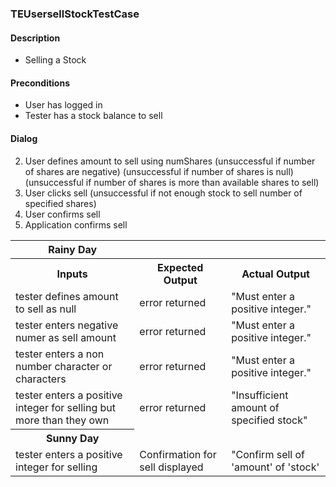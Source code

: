### TEUsersellStockTestCase

#### Description
* Selling a Stock

#### Preconditions
* User has logged in
* Tester has a stock balance to sell

#### Dialog
2. User defines amount to sell using numShares
	(unsuccessful if number of shares are negative)
	(unsuccessful if number of shares is null)
	(unsuccessful if number of shares is more than available shares to sell)
3. User clicks sell
	(unsuccessful if not enough stock to sell number of specified shares)
4. User confirms sell
4. Application confirms sell

<table>
	<tr>
		<th>Rainy Day</th>
	</tr>
	<tr>
		<th>Inputs</th>
		<th>Expected Output</th>
		<th>Actual Output</th>
	</tr>
	<tr>
		<td>tester defines amount to sell as null</td>
		<td>error returned</td>
		<td>"Must enter a positive integer."</td>
	</tr>
	<tr>
		<td>tester enters negative numer as sell amount</td>
		<td>error returned</td>
		<td>"Must enter a positive integer."</td>
	</tr>
	<tr>
		<td>tester enters a non number character or characters</td>
		<td>error returned</td>
		<td>"Must enter a positive integer."</td>
	</tr>
	<tr>
		<td>tester enters a positive integer for selling but more than they own</td>
		<td>error returned</td>
		<td>"Insufficient amount of specified stock"</td>
	</tr>
	<tr>
		<th>Sunny Day</th>
	</tr>
	<tr>
		<td>tester enters a positive integer for selling</td>
		<td>Confirmation for sell displayed</td>
		<td>"Confirm sell of 'amount' of 'stock'</td>
	</tr>
	
</table>